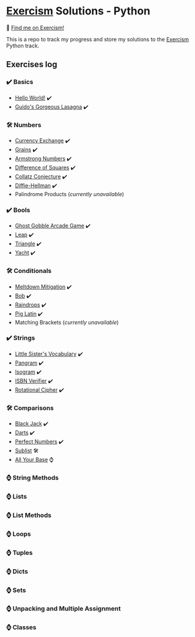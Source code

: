 # [Exercism](https://exercism.org/) Solutions - Python
👋 [Find me on Exercism!](https://exercism.org/profiles/SurfingElectron)

This is a repo to track my progress and store my solutions to the [Exercism](https://exercism.org/) Python track. 

## Exercises log
### ✔️ Basics
- [Hello World!](https://github.com/SurfingElectron/exercism-solutions-python/tree/main/hello-world) ✔️
- [Guido's Gorgeous Lasagna](https://github.com/SurfingElectron/exercism-solutions-python/tree/main/guidos-gorgeous-lasagna) ✔️

### 🛠️ Numbers
- [Currency Exchange](https://github.com/SurfingElectron/exercism-solutions-python/tree/main/currency-exchange) ✔️
- [Grains](https://github.com/SurfingElectron/exercism-solutions-python/tree/main/grains) ✔️
- [Armstrong Numbers](https://github.com/SurfingElectron/exercism-solutions-python/tree/main/armstrong-numbers) ✔️
- [Difference of Squares](https://github.com/SurfingElectron/exercism-solutions-python/tree/main/difference-of-squares) ✔️ 
- [Collatz Conjecture](https://github.com/SurfingElectron/exercism-solutions-python/tree/main/armstrong-numbers) ✔️
- [Diffie-Hellman](https://github.com/SurfingElectron/exercism-solutions-python/tree/main/diffie-hellman) ✔️
- Palindrome Products (*currently unavailable*)  

### ✔️ Bools
- [Ghost Gobble Arcade Game](https://github.com/SurfingElectron/exercism-solutions-python/tree/main/ghost-gobble-arcade-game) ✔️
- [Leap](https://github.com/SurfingElectron/exercism-solutions-python/tree/main/leap) ✔️  
- [Triangle](https://github.com/SurfingElectron/exercism-solutions-python/tree/main/triangle) ✔️  
- [Yacht](https://github.com/SurfingElectron/exercism-solutions-python/tree/main/yacht) ✔️

### 🛠️ Conditionals
- [Meltdown Mitigation](https://github.com/SurfingElectron/exercism-solutions-python/tree/main/armstrong-numbers) ✔️
- [Bob](https://github.com/SurfingElectron/exercism-solutions-python/tree/main/bob) ✔️ 
- [Raindrops](https://github.com/SurfingElectron/exercism-solutions-python/tree/main/raindrops) ✔️  
- [Pig Latin](https://github.com/SurfingElectron/exercism-solutions-python/tree/main/pig-latin) ✔️
- Matching Brackets (*currently unavailable*)

### ✔️ Strings
- [Little Sister's Vocabulary](https://github.com/SurfingElectron/exercism-solutions-python/tree/main/little-sisters-vocab) ✔️
- [Pangram](https://github.com/SurfingElectron/exercism-solutions-python/tree/main/panagram) ✔️
- [Isogram](https://github.com/SurfingElectron/exercism-solutions-python/tree/main/isogram) ✔️
- [ISBN Verifier](https://github.com/SurfingElectron/exercism-solutions-python/tree/main/isbn-verifier) ✔️
- [Rotational Cipher](https://github.com/SurfingElectron/exercism-solutions-python/tree/main/rotational-cipher) ✔️

### 🛠️ Comparisons
- [Black Jack](https://github.com/SurfingElectron/exercism-solutions-python/tree/main/black-jack) ✔️
- [Darts](https://github.com/SurfingElectron/exercism-solutions-python/tree/main/darts) ✔️
- [Perfect Numbers](https://github.com/SurfingElectron/exercism-solutions-python/tree/main/perfect-numbers) ✔️
- [Sublist](https://github.com/SurfingElectron/exercism-solutions-python/tree/main/sublist) 🛠️
- [All Your Base](https://github.com/SurfingElectron/exercism-solutions-python/tree/main/all-your-base) ⌚

### ⌚ String Methods

### ⌚ Lists

### ⌚ List Methods

### ⌚ Loops

### ⌚ Tuples

### ⌚ Dicts

### ⌚ Sets

### ⌚ Unpacking and Multiple Assignment

### ⌚ Classes